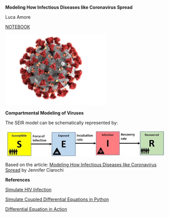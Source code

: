 **Modeling How Infectious Diseases like Coronavirus Spread**

Luca Amore

[NOTEBOOK](https://github.com/lookee/seir-model/blob/master/SEIR_model.ipynb)

![COVID-19](https://github.com/lookee/seir-model/blob/master/covid-19.jpg?raw=true)

**Compartmental Modeling of Viruses**

The SEIR model can be schematically represented by:

![SEIR](https://github.com/lookee/seir-model/blob/master/SEIR_model.jpg?raw=true)

Based on the article:
[Modeling How Infectious Diseases like Coronavirus Spread](https://triplebyte.com/blog/modeling-infectious-diseases)
by Jennifer Ciarochi

**References**

[Simulate HIV Infection](https://apmonitor.com/pdc/index.php/Main/SimulateHIV)

[Simulate Coupled Differential Equations in Python](https://youtu.be/zRMmiBMjP9o)

[Differential Equation in Action](https://www.udacity.com/course/differential-equations-in-action--cs222)
